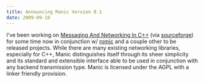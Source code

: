 ```yaml
---
title: Announcing Manic Version 0.1
date: 2009-09-10
---
```


I've been working on <a href="http://projects.morsi.org/manic">Messaging And Networking In C++</a> (via <a href="https://sourceforge.net/projects/manic/">sourceforge</a>) for some time now in conjunction w/ <a href="http://mohammed.morsi.org/blog/?q=node/266">romic</a> and a couple other to be released projects. While there are many existing networking libraries, especially for C++, Manic distinguishes itself through its sheer simplicity and its standard and extensible interface able to be used in conjunction with any backend transmission type. Manic is licensed under the AGPL with a linker friendly provision.
